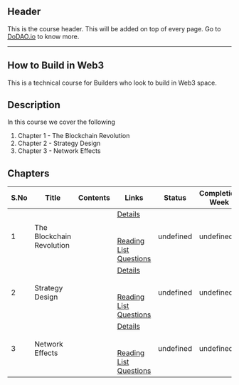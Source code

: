 ## Header
This is the course header. This will be added on top of every page. Go to [DoDAO.io](https://www.dodao.io) to know more.

 ---

 ## How to Build in Web3
 This is a technical course for Builders who look to build in Web3 space.

 
 ## Description
 In this course we cover the following
1) Chapter 1 - The Blockchain Revolution
2) Chapter 2 - Strategy Design
3) Chapter 3 - Network Effects
 
 ## Chapters
 
 | S.No        | Title       | Contents   | Links      | Status      | Completion Week |
 | ----------- | ----------- |----------- |----------- | ----------- | ----------- |
 | 1      | The Blockchain Revolution | | [Details](generated/topics/the-blockchain-revolution.md) <br/>  <br/>  <br/> [Reading List](generated/readings/the-blockchain-revolution.md) <br/> [Questions](generated/questions/the-blockchain-revolution.md) | undefined | undefined |
 | 2      | Strategy Design | | [Details](generated/topics/strategy-design.md) <br/>  <br/>  <br/> [Reading List](generated/readings/strategy-design.md) <br/> [Questions](generated/questions/strategy-design.md) | undefined | undefined |
 | 3      | Network Effects | | [Details](generated/topics/network-effects.md) <br/>  <br/>  <br/> [Reading List](generated/readings/network-effects.md) <br/> [Questions](generated/questions/network-effects.md) | undefined | undefined | 
